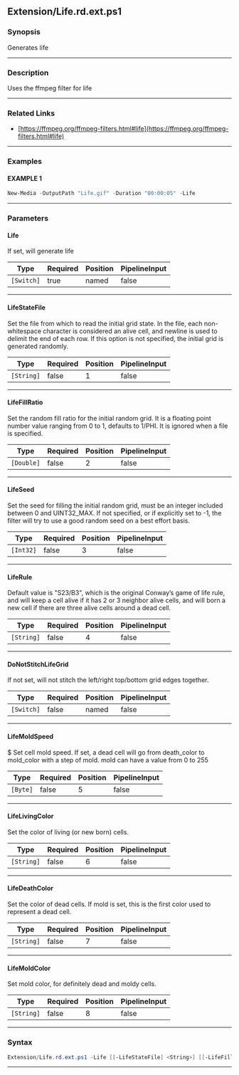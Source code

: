 
Extension/Life.rd.ext.ps1
-------------------------
### Synopsis
Generates life

---
### Description

Uses the ffmpeg filter for life

---
### Related Links
* [https://ffmpeg.org/ffmpeg-filters.html#life](https://ffmpeg.org/ffmpeg-filters.html#life)



---
### Examples
#### EXAMPLE 1
```PowerShell
New-Media -OutputPath "Life.gif" -Duration "00:00:05" -Life
```

---
### Parameters
#### **Life**

If set, will generate life






|Type      |Required|Position|PipelineInput|
|----------|--------|--------|-------------|
|`[Switch]`|true    |named   |false        |



---
#### **LifeStateFile**

Set the file from which to read the initial grid state. 
In the file, each non-whitespace character is considered an alive cell, and newline is used to delimit the end of each row.
If this option is not specified, the initial grid is generated randomly.






|Type      |Required|Position|PipelineInput|
|----------|--------|--------|-------------|
|`[String]`|false   |1       |false        |



---
#### **LifeFillRatio**

Set the random fill ratio for the initial random grid.
It is a floating point number value ranging from 0 to 1, defaults to 1/PHI. 
It is ignored when a file is specified.






|Type      |Required|Position|PipelineInput|
|----------|--------|--------|-------------|
|`[Double]`|false   |2       |false        |



---
#### **LifeSeed**

Set the seed for filling the initial random grid, must be an integer included between 0 and UINT32_MAX. 
If not specified, or if explicitly set to -1, the filter will try to use a good random seed on a best effort basis.






|Type     |Required|Position|PipelineInput|
|---------|--------|--------|-------------|
|`[Int32]`|false   |3       |false        |



---
#### **LifeRule**

Default value is "S23/B3", which is the original Conway’s game of life rule, 
and will keep a cell alive if it has 2 or 3 neighbor alive cells, 
and will born a new cell if there are three alive cells around a dead cell.






|Type      |Required|Position|PipelineInput|
|----------|--------|--------|-------------|
|`[String]`|false   |4       |false        |



---
#### **DoNotStitchLifeGrid**

If not set, will not stitch the left/right top/bottom grid edges together.






|Type      |Required|Position|PipelineInput|
|----------|--------|--------|-------------|
|`[Switch]`|false   |named   |false        |



---
#### **LifeMoldSpeed**

$ Set cell mold speed. 
 If set, a dead cell will go from death_color to mold_color with a step of mold. mold can have a value from 0 to 255






|Type    |Required|Position|PipelineInput|
|--------|--------|--------|-------------|
|`[Byte]`|false   |5       |false        |



---
#### **LifeLivingColor**

Set the color of living (or new born) cells.






|Type      |Required|Position|PipelineInput|
|----------|--------|--------|-------------|
|`[String]`|false   |6       |false        |



---
#### **LifeDeathColor**

Set the color of dead cells. 
If mold is set, this is the first color used to represent a dead cell.






|Type      |Required|Position|PipelineInput|
|----------|--------|--------|-------------|
|`[String]`|false   |7       |false        |



---
#### **LifeMoldColor**

Set mold color, for definitely dead and moldy cells.






|Type      |Required|Position|PipelineInput|
|----------|--------|--------|-------------|
|`[String]`|false   |8       |false        |



---
### Syntax
```PowerShell
Extension/Life.rd.ext.ps1 -Life [[-LifeStateFile] <String>] [[-LifeFillRatio] <Double>] [[-LifeSeed] <Int32>] [[-LifeRule] <String>] [-DoNotStitchLifeGrid] [[-LifeMoldSpeed] <Byte>] [[-LifeLivingColor] <String>] [[-LifeDeathColor] <String>] [[-LifeMoldColor] <String>] [<CommonParameters>]
```
---




